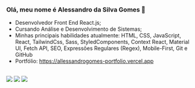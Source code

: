 ### Olá, meu nome é Alessandro da Silva Gomes 👋

- Desenvolvedor Front End React.js;
- Cursando Análise e Desenvolvimento de Sistemas;
- Minhas principais habilidades atualmente: HTML, CSS, JavaScript, React, TailwindCss, Sass, StyledComponents, Context React, Material UI, Fetch API, SEO, Expressões Regulares
(Regex), Mobile-First, Git e GitHub
- Portfólio: https://allessandrogomes-portfolio.vercel.app
<div><br>
  <a href="https://www.instagram.com/allesssandro_gomes" target="_blank"><img src="https://img.shields.io/badge/-Instagram-%23E4405F?style=for-the-badge&logo=instagram&logoColor=white" target="_blank"></a>
  <a href = "mailto:alllessandrogomes@gmail.com"><img src="https://img.shields.io/badge/-Gmail-%23333?style=for-the-badge&logo=gmail&logoColor=white" target="_blank"></a>
  <a href="https://www.linkedin.com/in/allessandrogomes/" target="_blank"><img src="https://img.shields.io/badge/-LinkedIn-%230077B5?style=for-the-badge&logo=linkedin&logoColor=white" target="_blank"></a>
